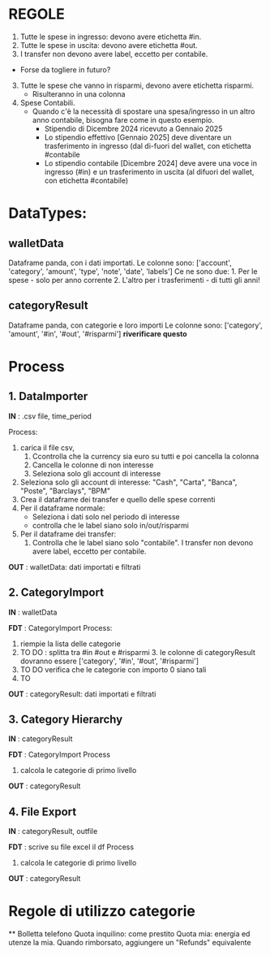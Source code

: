 # REGOLE
1.	Tutte le spese in ingresso: devono avere etichetta #in. 
2. 	Tutte le spese in uscita: devono avere etichetta #out. 
3.  I transfer non devono avere label, eccetto per contabile.
   - Forse da togliere in futuro?
3. Tutte le spese che vanno in risparmi, devono avere etichetta risparmi.
	- Risulteranno in una colonna
4. Spese Contabili.
   - Quando c'è la necessità di spostare una spesa/ingresso in un altro anno contabile, bisogna fare come in questo esempio. 
	 - Stipendio di Dicembre 2024 ricevuto a Gennaio 2025
	 - Lo stipendio effettivo [Gennaio 2025] deve diventare un trasferimento in ingresso (dal di-fuori del wallet, con etichetta #contabile
	 - Lo stipendio contabile [Dicembre 2024] deve avere una voce in ingresso (#in) e un trasferimento in uscita (al difuori del wallet, con etichetta #contabile)

# DataTypes:
## walletData
Dataframe panda, con i dati importati. 
Le colonne sono: ['account', 'category', 'amount', 'type', 'note', 'date', 'labels']
Ce ne sono due:
	1. Per le spese - solo per anno corrente
	2. L'altro per i trasferimenti - di tutti gli anni!

## categoryResult
Dataframe panda, con categorie e loro importi 
Le colonne sono: ['category', 'amount', '#in', '#out', '#risparmi']
 **riverificare questo**

# Process
## 1. DataImporter
**IN** : .csv file, time_period

Process:
1. carica il file csv, 
	1. Ccontrolla che la currency sia euro su tutti e poi cancella la colonna 
	2. Cancella le colonne di non interesse
	3. Seleziona solo gli account di interesse
2. Seleziona solo gli account di interesse: "Cash", "Carta", "Banca", "Poste", "Barclays", "BPM"
4. Crea il dataframe dei transfer e quello delle spese correnti
5. Per il dataframe normale: 
	- Seleziona i dati solo nel periodo di interesse
	- controlla che le label siano solo in/out/risparmi 
6. Per il dataframe dei transfer:
   1. Controlla che le label siano solo "contabile". I transfer non devono avere label, eccetto per contabile.
   
**OUT** : walletData: dati importati e filtrati

## 2. CategoryImport
**IN** : walletData

**FDT** : CategoryImport 
Process:
1. riempie la lista delle categorie 
2. TO DO : splitta tra #in #out e #risparmi
   3. le colonne di categoryResult dovranno essere ['category', '#in', '#out', '#risparmi']
2. TO DO verifica che le categorie con importo 0 siano tali
3. TO 

**OUT** : categoryResult: dati importati e filtrati

## 3. Category Hierarchy
**IN** : categoryResult

**FDT** : CategoryImport
Process
1. calcola le categorie di primo livello

**OUT** : categoryResult

## 4. File Export
**IN** : categoryResult, outfile

**FDT** : scrive su file excel il df
Process
1. calcola le categorie di primo livello

**OUT** : categoryResult


# Regole di utilizzo categorie
** Bolletta telefono
Quota inquilino: come prestito
Quota mia: energia ed utenze la mia. 
Quando rimborsato, aggiungere un "Refunds" equivalente